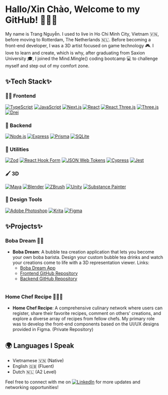 # Hallo/Xin Chào, Welcome to my GitHub! 🙋🏻‍♀️

My name is Trang Nguyễn. I used to live in Ho Chi Minh City, Vietnam 🇻🇳, before moving to Rotterdam, The Netherlands 🇳🇱. 
Before becoming a front-end developer, I was a 3D artist focused on game technology 🎮. I love to learn and create, which is why, after graduating from Saxion University 🎓, I joined the Mind.Mingle() coding bootcamp 💻 to challenge myself and step out of my comfort zone.

## ✨Tech Stack✨

### 🐻‍❄️ Frontend
[![TypeScript](https://img.shields.io/badge/TypeScript-007ACC?style=for-the-badge&logo=typescript&logoColor=white)](https://www.typescriptlang.org/)
[![JavaScript](https://img.shields.io/badge/JavaScript-F7DF1C?style=for-the-badge&logo=javascript&logoColor=black)](https://developer.mozilla.org/en-US/docs/Web/JavaScript)
[![Next.js](https://img.shields.io/badge/Next.js-000000?style=for-the-badge&logo=nextdotjs&logoColor=white)](https://nextjs.org/)
[![React](https://img.shields.io/badge/React-61DAFB?style=for-the-badge&logo=react&logoColor=black)](https://reactjs.org/)
[![React Three.js](https://img.shields.io/badge/React_Three.js-000000?style=for-the-badge&logo=react&logoColor=white)](https://threejs.org/)
[![Three.js](https://img.shields.io/badge/Three.js-000000?style=for-the-badge&logo=threejs&logoColor=white)](https://threejs.org/)
[![Drei](https://img.shields.io/badge/Drei-000000?style=for-the-badge&logo=github&logoColor=white)](https://github.com/pmndrs/drei)

### 🐻 Backend
[![Node.js](https://img.shields.io/badge/Node.js-339933?style=for-the-badge&logo=node.js&logoColor=white)](https://nodejs.org/)
[![Express](https://img.shields.io/badge/Express.js-000000?style=for-the-badge&logo=express&logoColor=white)](https://expressjs.com/)
[![Prisma](https://img.shields.io/badge/Prisma-2D3748?style=for-the-badge&logo=prisma&logoColor=white)](https://www.prisma.io/)
[![SQLite](https://img.shields.io/badge/SQLite-003B57?style=for-the-badge&logo=sqlite&logoColor=white)](https://www.sqlite.org/index.html)

### 🐼 Utilities
[![Zod](https://img.shields.io/badge/Zod-2D3748?style=for-the-badge&logo=zod&logoColor=white)](https://zod.dev/)
[![React Hook Form](https://img.shields.io/badge/React_Hook_Form-EC8D6F?style=for-the-badge&logo=reacthookform&logoColor=white)](https://react-hook-form.com/)
[![JSON Web Tokens](https://img.shields.io/badge/JSON_Web_Tokens-000000?style=for-the-badge&logo=json&logoColor=white)](https://jwt.io/)
[![Cypress](https://img.shields.io/badge/Cypress-17202C?style=for-the-badge&logo=cypress&logoColor=white)](https://www.cypress.io/)
[![Jest](https://img.shields.io/badge/Jest-C21325?style=for-the-badge&logo=jest&logoColor=white)](https://jestjs.io/)

### 🖌️ 3D
[![Maya](https://img.shields.io/badge/Maya-002F6C?style=for-the-badge&logo=autodesk&logoColor=white)](https://www.autodesk.com/products/maya/overview)
[![Blender](https://img.shields.io/badge/Blender-F5792A?style=for-the-badge&logo=blender&logoColor=white)](https://www.blender.org/)
[![ZBrush](https://img.shields.io/badge/ZBrush-3D8D8F?style=for-the-badge&logo=zbrush&logoColor=white)](https://pixologic.com/)
[![Unity](https://img.shields.io/badge/Unity-000000?style=for-the-badge&logo=unity&logoColor=white)](https://unity.com/)
[![Substance Painter](https://img.shields.io/badge/Substance_Painter-5A3E36?style=for-the-badge&logo=substance&logoColor=white)](https://www.adobe.com/products/substance3d-painter.html)

### 🎨 Design Tools
[![Adobe Photoshop](https://img.shields.io/badge/Adobe_Photoshop-31A8FF?style=for-the-badge&logo=adobephotoshop&logoColor=white)](https://www.adobe.com/products/photoshop.html)
[![Krita](https://img.shields.io/badge/Krita-000000?style=for-the-badge&logo=krita&logoColor=white)](https://krita.org/)
[![Figma](https://img.shields.io/badge/Figma-F24E1E?style=for-the-badge&logo=figma&logoColor=white)](https://www.figma.com/)

## ✨Projects✨

### Boba Dream 🧋💭
- **Boba Dream**: A bubble tea creation application that lets you become your own boba barista. Design your custom bubble tea drinks and watch your creations come to life with a 3D representation viewer. Links:
  - [Boba Dream App](https://bobadream.vercel.app/)
  - [Frontend GitHub Repository](https://github.com/XuanTrangNguyen0305/Portfolio_mindmingle_frontend)
  - [Backend GitHub Repository](https://github.com/XuanTrangNguyen0305/Portfolio_mindmingle_backend)
  <br/>

### Home Chef Recipe 🧑‍🍳🍴
- **Home Chef Recipe**: A comprehensive culinary network where users can register, share their favorite recipes, comment on others' creations, and explore a diverse array of recipes from fellow chefs. My primary role was to develop the front-end components based on the UI/UX designs provided in Figma. (Private Repository)
  <br/>
  
## 🌍 Languages I Speak
- Vietnamese 🇻🇳 (Native)
- English 🇬🇧 (Fluent)
- Dutch 🇳🇱 (A2 Level)

Feel free to connect with me on [![LinkedIn](https://img.shields.io/badge/LinkedIn-0A66C2?style=for-the-badge&logo=linkedin&logoColor=white)](https://www.linkedin.com/in/xuan-trang-nguyen-1715841a4/) for more updates and networking opportunities!
